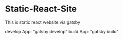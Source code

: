 # Static-React-Site
This is static react website via gatsby

develop App: "gatsby develop"
build App: "gatsby build"